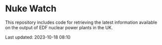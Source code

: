 # Nuke Watch

This repository includes code for retrieving the latest information available on the output of EDF nuclear power plants in the UK.

Last updated: 2023-10-18 08:10